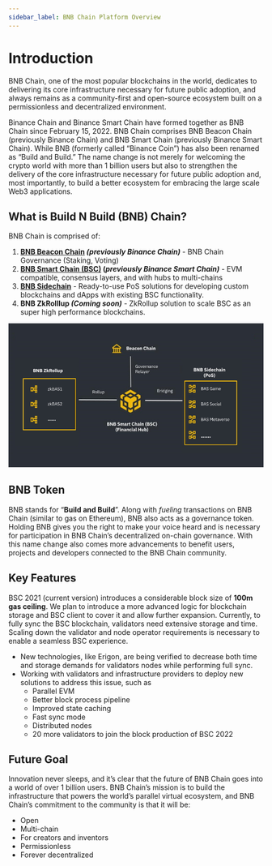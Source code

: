 ```yaml
---
sidebar_label: BNB Chain Platform Overview
---
```


# Introduction 
BNB Chain, one of the most popular blockchains in the world, dedicates to delivering its core infrastructure necessary for future public adoption, and always remains as a community-first and open-source ecosystem built on a permissionless and decentralized environment.

Binance Chain and Binance Smart Chain have formed together as BNB Chain since February 15, 2022. BNB Chain comprises BNB Beacon Chain (previously Binance Chain) and BNB Smart Chain (previously Binance Smart Chain). While BNB (formerly called “Binance Coin”) has also been renamed as “Build and Build.” The name change is not merely for welcoming the crypto world with more than 1 billion users but also to strengthen the delivery of the core infrastructure necessary for future public adoption and, most importantly, to build a better ecosystem for embracing the large scale Web3 applications.

## What is Build N Build (BNB) Chain?
BNB Chain is comprised of:
1. **[BNB Beacon Chain](learn/beaconIntro.md) _(previously Binance Chain)_** - BNB Chain Governance (Staking, Voting)
2. **[BNB Smart Chain (BSC)](learn/intro.md) (_previously Binance Smart Chain)_** - EVM compatible, consensus layers, and with hubs to multi-chains
3. **[BNB Sidechain](BNBSidechain/overview/bas.md)** - Ready-to-use PoS solutions for developing custom blockchains and dApps with existing BSC functionality.
4. **BNB ZkRolllup _(Coming soon)_** - ZkRollup solution to scale BSC as an super high performance blockchains. 

![BSC 2022](../static/img/assets/BNBChain2022.jpg)

## BNB Token
BNB stands for “**Build and Build**”. Along with _fueling_ transactions on BNB Chain (similar to gas on Ethereum), BNB also acts as a governance token. Holding BNB gives you the right to make your voice heard and is necessary for participation in BNB Chain’s decentralized on-chain governance. With this name change also comes more advancements to benefit users, projects and developers connected to the BNB Chain community.

## Key Features
BSC 2021 (current version) introduces a considerable block size of **__100m gas ceiling__**. We plan to introduce a more advanced logic for blockchain storage and BSC client to cover it and allow further expansion.  Currently, to fully sync the BSC blockchain, validators need extensive storage and time. Scaling down the validator and node operator requirements is necessary to enable a seamless BSC experience.

- New technologies, like Erigon, are being verified to decrease both time and storage demands for validators nodes while performing full sync. 
- Working with validators and infrastructure providers to deploy new solutions to address this issue, such as  
  - Parallel EVM
  - Better block process pipeline
  - Improved state caching
  - Fast sync mode
  - Distributed nodes 
  - 20 more validators to join the block production of BSC 2022

## Future Goal 
Innovation never sleeps, and it’s clear that the future of BNB Chain goes into a world of over 1 billion users. BNB Chain’s mission is to build the infrastructure that powers the world’s parallel virtual ecosystem, and BNB Chain’s commitment to the community is that it will be: 
- Open
- Multi-chain
- For creators and inventors
- Permissionless
- Forever decentralized
